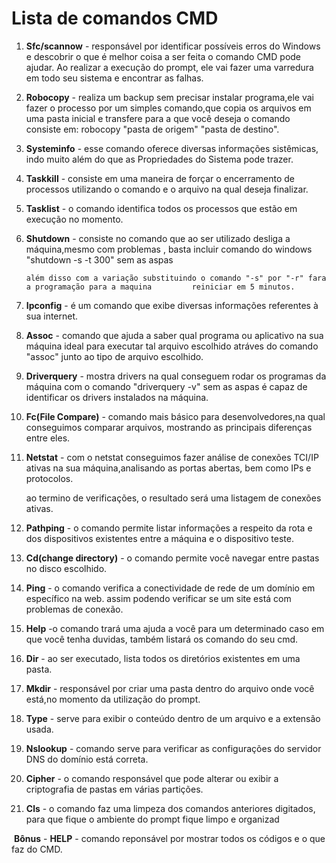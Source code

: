 # Lista de comandos CMD

1.  **Sfc/scannow** - responsável por identificar possíveis erros do Windows e descobrir o que é melhor coisa a ser feita o comando CMD pode ajudar. Ao realizar a execução do prompt, ele vai fazer uma varredura em todo seu sistema e encontrar as falhas.



2. **Robocopy** - realiza um backup sem precisar instalar programa,ele vai fazer o processo por um simples comando,que copia os arquivos em uma pasta inicial e transfere para a que você deseja o comando consiste em: robocopy "pasta de origem"  "pasta de destino".



3. **Systeminfo** - esse comando oferece diversas informações sistêmicas, indo muito além do que as Propriedades do Sistema pode trazer.



4. **Taskkill** - consiste em uma maneira de forçar o encerramento de processos utilizando o comando e o arquivo na qual deseja finalizar.



5. **Tasklist** - o comando identifica todos os processos que estão em execução no momento.



6. **Shutdown** - consiste no comando que ao ser utilizado desliga a máquina,mesmo com problemas , basta incluir comando do windows "shutdown -s -t  300" sem as aspas    

 	   além disso com a variação substituindo o comando "-s" por "-r" fara a programação para a maquina    		reiniciar em 5 minutos.



7. **Ipconfig** - é um comando que exibe diversas informações referentes à sua internet.



8. **Assoc** - comando que ajuda a saber qual programa ou aplicativo na sua máquina ideal para executar tal arquivo escolhido atráves do comando "assoc" junto ao tipo de arquivo escolhido.



9. **Driverquery** - mostra drivers na qual conseguem rodar os programas da máquina com o comando "driverquery -v" sem as aspas é capaz de identificar os drivers instalados na máquina.



10. **Fc(File Compare)** - comando mais básico para desenvolvedores,na qual conseguimos comparar arquivos, mostrando as principais diferenças entre eles.



11. **Netstat** - com o netstat conseguimos fazer análise de conexões TCI/IP ativas na sua máquina,analisando as portas abertas, bem como IPs e protocolos.

    ao termino de verificações, o resultado será uma listagem de conexões ativas.

    

12. **Pathping** - o comando permite listar informações a respeito da rota e dos dispositivos existentes entre a máquina e o dispositivo teste.

    

13. **Cd(change directory)** - o comando permite você navegar entre pastas no disco escolhido.



14. **Ping** - o comando verifica a conectividade de rede de um domínio em específico na web. assim podendo verificar se um site está com problemas de conexão.



15. **Help** -o comando trará uma ajuda a você para um determinado caso em que você tenha duvidas, também listará os comando do seu cmd. 



16. **Dir** - ao ser executado, lista todos os diretórios existentes em uma pasta.



17. **Mkdir** - responsável por criar uma pasta dentro do arquivo onde você está,no momento da utilização do prompt.



18. **Type** - serve para exibir o conteúdo dentro de um arquivo e a extensão usada.

    

19. **Nslookup** - comando serve para verificar as configurações do servidor DNS do domínio está correta.

    

20. **Cipher** - o comando responsável que pode alterar ou exibir a criptografia de pastas em várias partições.

    

21. **Cls** - o comando faz uma limpeza dos comandos anteriores digitados, para que fique o ambiente do prompt fique limpo e organizad



​	**Bônus** - **HELP** - comando reponsável por mostrar todos os códigos e o que faz do CMD.

